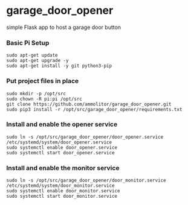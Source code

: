 # garage_door_opener
simple Flask app to host a garage door button

### Basic Pi Setup
```
sudo apt-get update
sudo apt-get upgrade -y
sudo apt-get install -y git python3-pip
```

### Put project files in place
```
sudo mkdir -p /opt/src
sudo chown -R pi:pi /opt/src
git clone https://github.com/ammolitor/garage_door_opener.git
sudo pip3 install -r /opt/src/garage_door_opener/requirements.txt
```

### Install and enable the opener service
```
sudo ln -s /opt/src/garage_door_opener/door_opener.service /etc/systemd/system/door_opener.service
sudo systemctl enable door_opener.service
sudo systemctl start door_opener.service
```

### Install and enable the monitor service
```
sudo ln -s /opt/src/garage_door_opener/door_monitor.service /etc/systemd/system/door_monitor.service
sudo systemctl enable door_monitor.service
sudo systemctl start door_monitor.service
```
